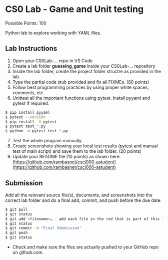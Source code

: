 # CS0 Lab - Game and Unit testing

Possible Points: 100

Python lab to explore working with YAML files.

## Lab Instructions

1. Open your CS0Lab-... repo in VS Code
2. Create a lab folder **guessing_game** inside your CS0Lab-... repository
3. Inside the lab folder, create the project folder structre as provided in the lab.
4. Type the partial code stub provided and fix all FIXMEs. (80 points)
5. Follow best programming practices by using proper white spaces, comments, etc.
6. Unittest all the important functions using pytest. Install pyyaml and pytest if required.

```bash
$ pip install pyyaml
$ pytest --version
$ pip install -U pytest
$ pytest test_*.py
$ python -m pytest test_*.py
```

7. Test the whole program manually.
8. Create screenshots showing your local test results (pytest and manual test of main script) and save them to the lab folder. (20 points)
9. Update your README file (10 points) as shown here: [https://github.com/rambasnet/csci000-astudent](https://github.com/rambasnet/csci000-astudent)

## Submission

Add all the relevant source file(s), documents, and screenshots into the correct lab folder and do a final add, commit, and push before the due date.

```bash
$ git pull
$ git status
$ git add <filename>… - add each file in the red that is part of this lab
$ git status
$ git commit -m "Final Submission"
$ git push
$ git status
```

- Check and make sure the files are actually pushed to your GitHub repo on github.com.
